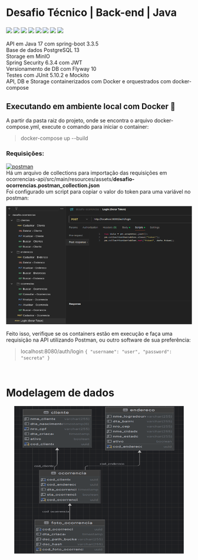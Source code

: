 # Desafio Técnico | Back-end | Java

<h3>
<img src="https://img.shields.io/badge/Java-C71A00?style=for-the-badge&logo=java&logoColor=white"/>
<img src="https://img.shields.io/badge/Spring%20Boot-6DB33F.svg?style=for-the-badge&logo=Spring-Boot&logoColor=white"/>
<img src="https://img.shields.io/badge/maven-C71A36?style=for-the-badge&logo=apachemaven&logoColor=white"/>
<img src="https://img.shields.io/badge/JUnit5-25A162.svg?style=for-the-badge&logo=JUnit5&logoColor=white"/>
<img src="https://img.shields.io/badge/Flyway-CC0200.svg?style=for-the-badge&logo=Flyway&logoColor=white"/>
<img src="https://img.shields.io/badge/PostgreSQL-4169E1.svg?style=for-the-badge&logo=PostgreSQL&logoColor=white"/>
<img src="https://img.shields.io/badge/MinIO-C72E49.svg?style=for-the-badge&logo=MinIO&logoColor=white"/>
<img src="https://img.shields.io/badge/Docker-2CA5E0?style=for-the-badge&logo=docker&logoColor=white"/>
</h3>

API em Java 17 com spring-boot 3.3.5</br>
Base de dados PostgreSQL 13 </br>
Storage em MinIO </br>
Spring Security 6.3.4 com JWT </br>
Versionamento de DB com Flyway 10 </br>
Testes com JUnit 5.10.2 e Mockito </br>
API, DB e Storage containerizados com Docker e orquestrados com docker-compose
</br>

## Executando em ambiente local com Docker 🐋
A partir da pasta raiz do projeto, onde se encontra o arquivo docker-compose.yml, execute o comando para iniciar o container:
> docker-compose up --build
>

### Requisições:
<a href="https://postman.com" target="_blank" rel="noreferrer">
  <img src="https://www.vectorlogo.zone/logos/getpostman/getpostman-icon.svg" alt="postman" width="28"
    height="28" />
</a> </br>
Há um arquivo de collections para importação das requisições em <br> ocorrencias-api/src/main/resources/assets/<b>desafio-ocorrencias.postman_collection.json</b> </br>
Foi configurado um script para copiar o valor do token para uma variável no postman:
<p align="center">
  <img width="800" height="320" src="ocorrencias-api/src/main/resources/assets/postman_collection.png">
</p>

Feito isso, verifique se os containers estão em execução e faça uma requisição na API 
utilizando Postman, ou outro software de sua preferência:
> localhost:8080/auth/login
`{
    "username": "user",
    "password": "secreta"
}`
</br>

# Modelagem de dados

<p align="center">
  <img width="460" height="400" src="ocorrencias-api/src/main/resources/assets/db.png">
</p>